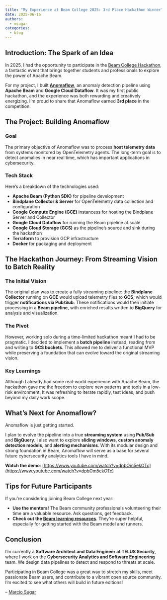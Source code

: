 ```yaml
---
title: "My Experience at Beam College 2025: 3rd Place Hackathon Winner"
date: 2025-06-16
authors:
  - msugar
categories:
  - blog
---
```

<!--
Licensed under the Apache License, Version 2.0 (the "License");
you may not use this file except in compliance with the License.
You may obtain a copy of the License at
http://www.apache.org/licenses/LICENSE-2.0
Unless required by applicable law or agreed to in writing, software
distributed under the License is distributed on an "AS IS" BASIS,
WITHOUT WARRANTIES OR CONDITIONS OF ANY KIND, either express or implied.
See the License for the specific language governing permissions and
limitations under the License.
-->

## Introduction: The Spark of an Idea

In 2025, I had the opportunity to participate in the [Beam College Hackathon](https://beamcollege.dev/hackathon/), a fantastic event that brings together students and professionals to explore the power of Apache Beam.

For my project, I built **[Anomaflow](https://github.com/msugar/anomaflow)**, an anomaly detection pipeline using **Apache Beam** and **Google Cloud Dataflow**. It was my first public hackathon, and the experience was both rewarding and creatively energizing. I’m proud to share that Anomaflow earned **3rd place** in the competition.

## The Project: Building Anomaflow

### Goal

The primary objective of Anomaflow was to process **host telemetry data** from systems monitored by OpenTelemetry agents. The long-term goal is to detect anomalies in near real time, which has important applications in cybersecurity.

### Tech Stack

Here’s a breakdown of the technologies used:

- **Apache Beam (Python SDK)** for pipeline development
- **Bindplane Collector & Server** for OpenTelemetry data collection and configuration 
- **Google Compute Engine (GCE)** instancess for hosting the Bindplane Server and Collector    
- **Google Cloud Dataflow** for running the Beam pipeline at scale  
- **Google Cloud Storage (GCS)** as the pipeline’s source and sink during the hackathon
- **Terraform** to provision GCP infrastructure  
- **Docker** for packaging and deployment  

## The Hackathon Journey: From Streaming Vision to Batch Reality

### The Initial Vision

The original plan was to create a fully streaming pipeline: the **Bindplane Collector** running on **GCE** would upload telemetry files to **GCS**, which would trigger **notifications via Pub/Sub**. These notifications would then initiate processing in a **Beam pipeline**, with enriched results written to **BigQuery** for analysis and visualization.

### The Pivot

However, working solo during a time-limited hackathon meant I had to be pragmatic. I decided to implement a **batch pipeline** instead, reading from and writing to **GCS buckets**. This allowed me to deliver a functional MVP while preserving a foundation that can evolve toward the original streaming vision.

### Key Learnings

Although I already had some real-world experience with Apache Beam, the hackathon gave me the freedom to explore new patterns and tools in a low-risk environment. It was refreshing to iterate rapidly, test ideas, and push beyond my daily work scope.

## What’s Next for Anomaflow?

Anomaflow is just getting started.

I plan to evolve the pipeline into a true **streaming system** using **Pub/Sub** and **BigQuery**. I also want to explore **sliding windows**, **custom anomaly detection models**, and **alerting mechanisms**. With its modular design and strong foundation in Beam, Anomaflow will serve as a base for several future cybersecurity analytics tools I have in mind.

**Watch the demo**: [https://www.youtube.com/watch?v=dpbOm5ekOTc](https://www.youtube.com/watch?v=dpbOm5ekOTc)

## Tips for Future Participants

If you’re considering joining Beam College next year:

- **Use the mentors!** The Beam community professionals volunteering their time are a valuable resource. Ask questions, get feedback.
- **Check out the [Beam learning resources](https://beam.apache.org/get-started/resources/learning-resources/)**. They’re super helpful, especially for getting started with the Beam model and runners.

## Conclusion

I’m currently a **Software Architect and Data Engineer at TELUS Security**, where I work on the **Cybersecurity Analytics and Software Engineering** team. We design data pipelines to detect and respond to threats at scale.

Participating in Beam College was a great way to stretch my skills, meet passionate Beam users, and contribute to a vibrant open source community. I’m excited to see what others will build in future editions!

– [Marcio Sugar](https://www.linkedin.com/in/marcio-sugar/)

